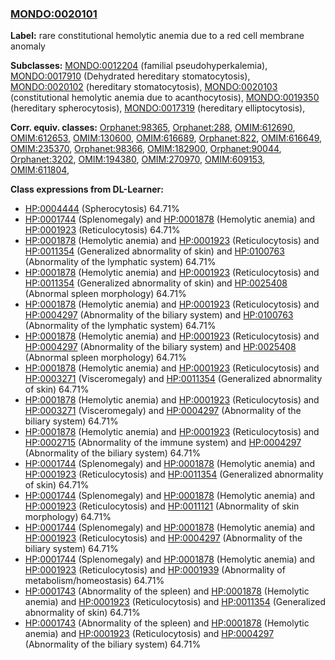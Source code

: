 
### [MONDO:0020101](http://purl.obolibrary.org/obo/MONDO_0020101)
**Label:** rare constitutional hemolytic anemia due to a red cell membrane anomaly

**Subclasses:** [MONDO:0012204](http://purl.obolibrary.org/obo/MONDO_0012204) (familial pseudohyperkalemia), [MONDO:0017910](http://purl.obolibrary.org/obo/MONDO_0017910) (Dehydrated hereditary stomatocytosis), [MONDO:0020102](http://purl.obolibrary.org/obo/MONDO_0020102) (hereditary stomatocytosis), [MONDO:0020103](http://purl.obolibrary.org/obo/MONDO_0020103) (constitutional hemolytic anemia due to acanthocytosis), [MONDO:0019350](http://purl.obolibrary.org/obo/MONDO_0019350) (hereditary spherocytosis), [MONDO:0017319](http://purl.obolibrary.org/obo/MONDO_0017319) (hereditary elliptocytosis), 

**Corr. equiv. classes:** [Orphanet:98365](http://www.orpha.net/ORDO/Orphanet_98365), [Orphanet:288](http://www.orpha.net/ORDO/Orphanet_288), [OMIM:612690](http://purl.obolibrary.org/obo/OMIM_612690), [OMIM:612653](http://purl.obolibrary.org/obo/OMIM_612653), [OMIM:130600](http://purl.obolibrary.org/obo/OMIM_130600), [OMIM:616689](http://purl.obolibrary.org/obo/OMIM_616689), [Orphanet:822](http://www.orpha.net/ORDO/Orphanet_822), [OMIM:616649](http://purl.obolibrary.org/obo/OMIM_616649), [OMIM:235370](http://purl.obolibrary.org/obo/OMIM_235370), [Orphanet:98366](http://www.orpha.net/ORDO/Orphanet_98366), [OMIM:182900](http://purl.obolibrary.org/obo/OMIM_182900), [Orphanet:90044](http://www.orpha.net/ORDO/Orphanet_90044), [Orphanet:3202](http://www.orpha.net/ORDO/Orphanet_3202), [OMIM:194380](http://purl.obolibrary.org/obo/OMIM_194380), [OMIM:270970](http://purl.obolibrary.org/obo/OMIM_270970), [OMIM:609153](http://purl.obolibrary.org/obo/OMIM_609153), [OMIM:611804](http://purl.obolibrary.org/obo/OMIM_611804), 

**Class expressions from DL-Learner:**

- [HP:0004444](http://purl.obolibrary.org/obo/HP_0004444) (Spherocytosis) 64.71%
- [HP:0001744](http://purl.obolibrary.org/obo/HP_0001744) (Splenomegaly) and [HP:0001878](http://purl.obolibrary.org/obo/HP_0001878) (Hemolytic anemia) and [HP:0001923](http://purl.obolibrary.org/obo/HP_0001923) (Reticulocytosis) 64.71%
- [HP:0001878](http://purl.obolibrary.org/obo/HP_0001878) (Hemolytic anemia) and [HP:0001923](http://purl.obolibrary.org/obo/HP_0001923) (Reticulocytosis) and [HP:0011354](http://purl.obolibrary.org/obo/HP_0011354) (Generalized abnormality of skin) and [HP:0100763](http://purl.obolibrary.org/obo/HP_0100763) (Abnormality of the lymphatic system) 64.71%
- [HP:0001878](http://purl.obolibrary.org/obo/HP_0001878) (Hemolytic anemia) and [HP:0001923](http://purl.obolibrary.org/obo/HP_0001923) (Reticulocytosis) and [HP:0011354](http://purl.obolibrary.org/obo/HP_0011354) (Generalized abnormality of skin) and [HP:0025408](http://purl.obolibrary.org/obo/HP_0025408) (Abnormal spleen morphology) 64.71%
- [HP:0001878](http://purl.obolibrary.org/obo/HP_0001878) (Hemolytic anemia) and [HP:0001923](http://purl.obolibrary.org/obo/HP_0001923) (Reticulocytosis) and [HP:0004297](http://purl.obolibrary.org/obo/HP_0004297) (Abnormality of the biliary system) and [HP:0100763](http://purl.obolibrary.org/obo/HP_0100763) (Abnormality of the lymphatic system) 64.71%
- [HP:0001878](http://purl.obolibrary.org/obo/HP_0001878) (Hemolytic anemia) and [HP:0001923](http://purl.obolibrary.org/obo/HP_0001923) (Reticulocytosis) and [HP:0004297](http://purl.obolibrary.org/obo/HP_0004297) (Abnormality of the biliary system) and [HP:0025408](http://purl.obolibrary.org/obo/HP_0025408) (Abnormal spleen morphology) 64.71%
- [HP:0001878](http://purl.obolibrary.org/obo/HP_0001878) (Hemolytic anemia) and [HP:0001923](http://purl.obolibrary.org/obo/HP_0001923) (Reticulocytosis) and [HP:0003271](http://purl.obolibrary.org/obo/HP_0003271) (Visceromegaly) and [HP:0011354](http://purl.obolibrary.org/obo/HP_0011354) (Generalized abnormality of skin) 64.71%
- [HP:0001878](http://purl.obolibrary.org/obo/HP_0001878) (Hemolytic anemia) and [HP:0001923](http://purl.obolibrary.org/obo/HP_0001923) (Reticulocytosis) and [HP:0003271](http://purl.obolibrary.org/obo/HP_0003271) (Visceromegaly) and [HP:0004297](http://purl.obolibrary.org/obo/HP_0004297) (Abnormality of the biliary system) 64.71%
- [HP:0001878](http://purl.obolibrary.org/obo/HP_0001878) (Hemolytic anemia) and [HP:0001923](http://purl.obolibrary.org/obo/HP_0001923) (Reticulocytosis) and [HP:0002715](http://purl.obolibrary.org/obo/HP_0002715) (Abnormality of the immune system) and [HP:0004297](http://purl.obolibrary.org/obo/HP_0004297) (Abnormality of the biliary system) 64.71%
- [HP:0001744](http://purl.obolibrary.org/obo/HP_0001744) (Splenomegaly) and [HP:0001878](http://purl.obolibrary.org/obo/HP_0001878) (Hemolytic anemia) and [HP:0001923](http://purl.obolibrary.org/obo/HP_0001923) (Reticulocytosis) and [HP:0011354](http://purl.obolibrary.org/obo/HP_0011354) (Generalized abnormality of skin) 64.71%
- [HP:0001744](http://purl.obolibrary.org/obo/HP_0001744) (Splenomegaly) and [HP:0001878](http://purl.obolibrary.org/obo/HP_0001878) (Hemolytic anemia) and [HP:0001923](http://purl.obolibrary.org/obo/HP_0001923) (Reticulocytosis) and [HP:0011121](http://purl.obolibrary.org/obo/HP_0011121) (Abnormality of skin morphology) 64.71%
- [HP:0001744](http://purl.obolibrary.org/obo/HP_0001744) (Splenomegaly) and [HP:0001878](http://purl.obolibrary.org/obo/HP_0001878) (Hemolytic anemia) and [HP:0001923](http://purl.obolibrary.org/obo/HP_0001923) (Reticulocytosis) and [HP:0004297](http://purl.obolibrary.org/obo/HP_0004297) (Abnormality of the biliary system) 64.71%
- [HP:0001744](http://purl.obolibrary.org/obo/HP_0001744) (Splenomegaly) and [HP:0001878](http://purl.obolibrary.org/obo/HP_0001878) (Hemolytic anemia) and [HP:0001923](http://purl.obolibrary.org/obo/HP_0001923) (Reticulocytosis) and [HP:0001939](http://purl.obolibrary.org/obo/HP_0001939) (Abnormality of metabolism/homeostasis) 64.71%
- [HP:0001743](http://purl.obolibrary.org/obo/HP_0001743) (Abnormality of the spleen) and [HP:0001878](http://purl.obolibrary.org/obo/HP_0001878) (Hemolytic anemia) and [HP:0001923](http://purl.obolibrary.org/obo/HP_0001923) (Reticulocytosis) and [HP:0011354](http://purl.obolibrary.org/obo/HP_0011354) (Generalized abnormality of skin) 64.71%
- [HP:0001743](http://purl.obolibrary.org/obo/HP_0001743) (Abnormality of the spleen) and [HP:0001878](http://purl.obolibrary.org/obo/HP_0001878) (Hemolytic anemia) and [HP:0001923](http://purl.obolibrary.org/obo/HP_0001923) (Reticulocytosis) and [HP:0004297](http://purl.obolibrary.org/obo/HP_0004297) (Abnormality of the biliary system) 64.71%


